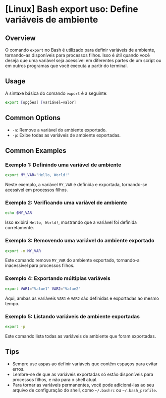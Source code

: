 # [Linux] Bash export uso: Define variáveis de ambiente

## Overview
O comando `export` no Bash é utilizado para definir variáveis de ambiente, tornando-as disponíveis para processos filhos. Isso é útil quando você deseja que uma variável seja acessível em diferentes partes de um script ou em outros programas que você executa a partir do terminal.

## Usage
A sintaxe básica do comando `export` é a seguinte:

```bash
export [opções] [variável=valor]
```

## Common Options
- `-n`: Remove a variável do ambiente exportado.
- `-p`: Exibe todas as variáveis de ambiente exportadas.

## Common Examples

### Exemplo 1: Definindo uma variável de ambiente
```bash
export MY_VAR="Hello, World!"
```
Neste exemplo, a variável `MY_VAR` é definida e exportada, tornando-se acessível em processos filhos.

### Exemplo 2: Verificando uma variável de ambiente
```bash
echo $MY_VAR
```
Isso exibirá `Hello, World!`, mostrando que a variável foi definida corretamente.

### Exemplo 3: Removendo uma variável do ambiente exportado
```bash
export -n MY_VAR
```
Este comando remove `MY_VAR` do ambiente exportado, tornando-a inacessível para processos filhos.

### Exemplo 4: Exportando múltiplas variáveis
```bash
export VAR1="Value1" VAR2="Value2"
```
Aqui, ambas as variáveis `VAR1` e `VAR2` são definidas e exportadas ao mesmo tempo.

### Exemplo 5: Listando variáveis de ambiente exportadas
```bash
export -p
```
Este comando lista todas as variáveis de ambiente que foram exportadas.

## Tips
- Sempre use aspas ao definir variáveis que contêm espaços para evitar erros.
- Lembre-se de que as variáveis exportadas só estão disponíveis para processos filhos, e não para o shell atual.
- Para tornar as variáveis permanentes, você pode adicioná-las ao seu arquivo de configuração do shell, como `~/.bashrc` ou `~/.bash_profile`.